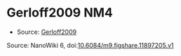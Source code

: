 <a name="material" />

# Gerloff2009 NM4
<script type="application/ld+json">
  {
    "@context": "https://schema.org/",
    "@type": "ChemicalSubstance",
    "@id": "https://egonw.github.io/nanowiki/nanowiki153.html#material",
    "http://purl.org/dc/terms/conformsTo":
      {
        "@type": "CreativeWork",
        "@id": "https://bioschemas.org/profiles/ChemicalSubstance/0.4-RELEASE/"
      },
    "identfier": "153",
    "name": "Gerloff2009 NM4",
    "url": "https://egonw.github.io/nanowiki/nanowiki153.html#material",
    "sameAs": "http://127.0.0.1/mediawiki/index.php/Special:URIResolver/Gerloff2009_NM4"
  }
</script>


* Source: [Gerloff2009](Gerloff2009.md)


Source: NanoWiki 6, doi:[10.6084/m9.figshare.11897205.v1](https://doi.org/10.6084/m9.figshare.11897205.v1)
